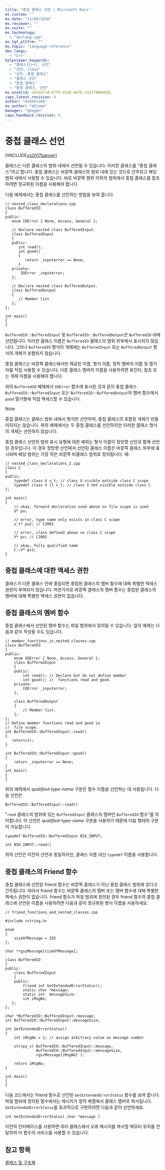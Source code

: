 ```yaml
---
title: "중첩 클래스 선언 | Microsoft Docs"
ms.custom: ""
ms.date: "11/04/2016"
ms.reviewer: ""
ms.suite: ""
ms.technology: 
  - "devlang-cpp"
ms.tgt_pltfrm: ""
ms.topic: "language-reference"
dev_langs: 
  - "C++"
helpviewer_keywords: 
  - "클래스[C++], 선언"
  - "선언, class"
  - "선언, 중첩 클래스"
  - "클래스 선언"
  - "중첩 클래스"
  - "중첩 클래스, 선언"
ms.assetid: c02e471d-b7f9-41b8-8ef6-2323f006dbd5
caps.latest.revision: 9
author: "mikeblome"
ms.author: "mblome"
manager: "ghogen"
caps.handback.revision: 9
---
```

# 중첩 클래스 선언
[!INCLUDE[vs2017banner](../assembler/inline/includes/vs2017banner.md)]

클래스는 다른 클래스의 범위 내에서 선언될 수 있습니다.  이러한 클래스를 "중첩 클래스"라고 합니다. 중첩 클래스는 바깥쪽 클래스의 범위 내에 있는 것으로 간주되고 해당 범위 내에서 사용할 수 있습니다.  바로 바깥쪽 범위 이외의 범위에서 중첩 클래스를 참조하려면 정규화된 이름을 사용해야 합니다.  
  
 다음 예제에서는 중첩 클래스를 선언하는 방법을 보여 줍니다.  
  
```  
// nested_class_declarations.cpp  
class BufferedIO  
{  
public:  
   enum IOError { None, Access, General };  
  
   // Declare nested class BufferedInput.  
   class BufferedInput  
   {  
   public:  
      int read();  
      int good()  
      {  
         return _inputerror == None;  
      }  
   private:  
       IOError _inputerror;  
   };  
  
   // Declare nested class BufferedOutput.  
   class BufferedOutput  
   {  
      // Member list  
   };  
};  
  
int main()  
{  
}  
```  
  
 `BufferedIO::BufferedInput` 및 `BufferedIO::BufferedOutput`은 `BufferedIO` 내에 선언됩니다.  이러한 클래스 이름은 `BufferedIO` 클래스의 범위 외부에서 표시되지 않습니다.  그러나 `BufferedIO` 형식의 개체에는 `BufferedInput` 또는 `BufferedOutput` 형식의 개체가 포함되지 않습니다.  
  
 중첩 클래스는 바깥쪽 클래스에서만 제공된 이름, 형식 이름, 정적 멤버의 이름 및 열거자를 직접 사용할 수 있습니다.  다른 클래스 멤버의 이름을 사용하려면 포인터, 참조 또는 개체 이름을 사용해야 합니다.  
  
 위의 `BufferedIO` 예제에서 `IOError` 함수에 표시된 것과 같이 중첩 클래스 `BufferedIO::BufferedInput` 또는 `BufferedIO::BufferedOutput`의 멤버 함수에서 `good` 열거형에 직접 액세스할 수 있습니다.  
  
> [!NOTE]
>  중첩 클래스는 클래스 범위 내에서 형식만 선언하며,  중첩 클래스의 포함된 개체가 만들어지지는 않습니다.  위의 예제에서는 두 중첩 클래스를 선언하지만 이러한 클래스 형식의 개체는 선언하지 않습니다.  
  
 중첩 클래스 선언의 범위 표시 유형에 대한 예외는 형식 이름이 정방향 선언과 함께 선언된 경우입니다.  이 경우 정방향 선언에서 선언된 클래스 이름은 바깥쪽 클래스 외부에 표시되며 해당 범위는 가장 작은 바깥쪽 비클래스 범위로 정의됩니다.  예:  
  
```  
// nested_class_declarations_2.cpp  
class C  
{  
public:  
    typedef class U u_t; // class U visible outside class C scope  
    typedef class V {} v_t; // class V not visible outside class C  
};  
  
int main()  
{  
    // okay, forward declaration used above so file scope is used  
    U* pu;  
  
    // error, type name only exists in class C scope  
    u_t* pu2; // C2065  
  
    // error, class defined above so class C scope  
    V* pv; // C2065  
  
    // okay, fully qualified name  
    C::V* pv2;  
}  
```  
  
## 중첩 클래스에 대한 액세스 권한  
 클래스가 다른 클래스 안에 중첩되면 중첩된 클래스의 멤버 함수에 대해 특별한 액세스 권한이 부여되지 않습니다.  마찬가지로 바깥쪽 클래스의 멤버 함수는 중첩된 클래스의 멤버에 대해 특별한 액세스 권한이 없습니다.  
  
## 중첩 클래스의 멤버 함수  
 중첩 클래스에서 선언된 멤버 함수는 파일 범위에서 정의될 수 있습니다.  앞의 예제는 다음과 같이 작성될 수도 있습니다.  
  
```  
// member_functions_in_nested_classes.cpp  
class BufferedIO  
{  
public:  
    enum IOError { None, Access, General };  
    class BufferedInput  
    {  
    public:  
        int read(); // Declare but do not define member  
        int good(); //  functions read and good.  
    private:  
        IOError _inputerror;  
    };  
  
    class BufferedOutput  
    {  
        // Member list.  
    };  
};  
// Define member functions read and good in  
//  file scope.  
int BufferedIO::BufferedInput::read()  
{  
   return(1);  
}  
  
int BufferedIO::BufferedInput::good()  
{  
    return _inputerror == None;  
}  
int main()  
{  
}  
```  
  
 위의 예제에서 *qualified\-type\-name* 구문은 함수 이름을 선언하는 데 사용됩니다.  다음 선언은  
  
```  
BufferedIO::BufferedInput::read()  
```  
  
 "`read` 클래스의 범위에 있는 `BufferedInput` 클래스의 멤버인 `BufferedIO` 함수"를 의미합니다. 이 선언은 *qualified\-type\-name* 구문을 사용하기 때문에 다음 형태의 구문이 가능합니다.  
  
```  
typedef BufferedIO::BufferedInput BIO_INPUT;  
  
int BIO_INPUT::read()  
```  
  
 위의 선언은 이전의 선언과 동일하지만, 클래스 이름 대신 `typedef` 이름을 사용합니다.  
  
## 중첩 클래스의 Friend 함수  
 중첩 클래스에 선언된 friend 함수는 바깥쪽 클래스가 아닌 중첩 클래스 범위에 있다고 간주됩니다.  따라서 friend 함수는 바깥쪽 클래스의 멤버 또는 멤버 함수에 대해 특별한 액세스 권한이 없습니다.  friend 함수가 파일 범위에 정의된 경우 friend 함수의 중첩 클래스에 선언된 이름을 사용하려면 다음과 같이 정규화된 형식 이름을 사용하세요.  
  
```  
// friend_functions_and_nested_classes.cpp  
  
#include <string.h>  
  
enum  
{  
    sizeOfMessage = 255  
};  
  
char *rgszMessage[sizeOfMessage];  
  
class BufferedIO  
{  
public:  
    class BufferedInput  
    {  
    public:  
        friend int GetExtendedErrorStatus();  
        static char *message;  
        static int  messageSize;  
        int iMsgNo;  
   };  
};  
  
char *BufferedIO::BufferedInput::message;  
int BufferedIO::BufferedInput::messageSize;  
  
int GetExtendedErrorStatus()  
{  
    int iMsgNo = 1; // assign arbitrary value as message number  
  
    strcpy_s( BufferedIO::BufferedInput::message,  
              BufferedIO::BufferedInput::messageSize,  
              rgszMessage[iMsgNo] );  
  
    return iMsgNo;  
}  
  
int main()  
{  
}  
```  
  
 다음 코드에서는 friend 함수로 선언된 `GetExtendedErrorStatus` 함수를 보여 줍니다.  파일 범위에 정의된 함수에서는 메시지가 정적 배열에서 클래스 멤버로 복사됩니다.  `GetExtendedErrorStatus`를 효과적으로 구현하려면 다음과 같이 선언하세요.  
  
```  
int GetExtendedErrorStatus( char *message )  
```  
  
 이전의 인터페이스를 사용하면 여러 클래스에서 오류 메시지를 복사할 메모리 위치를 전달하여 이 함수의 서비스를 사용할 수 있습니다.  
  
## 참고 항목  
 [클래스 및 구조체](../cpp/classes-and-structs-cpp.md)